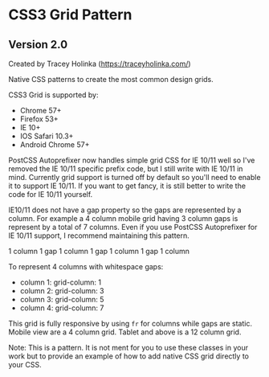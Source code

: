 # CSS3 Grid Pattern

## Version 2.0

Created by Tracey Holinka (https://traceyholinka.com/)

Native CSS patterns to create the most common design grids.

CSS3 Grid is supported by:

* Chrome 57+
* Firefox 53+
* IE 10+
* IOS Safari 10.3+
* Android Chrome 57+

PostCSS Autoprefixer now handles simple grid CSS for IE 10/11 well so I've removed the IE 10/11 specific prefix code, but I still write with IE 10/11 in mind. Currently grid support is turned off by default so you'll need to enable it to support IE 10/11. If you want to get fancy, it is still better to write the code for IE 10/11 yourself.

IE10/11 does not have a gap property so the gaps are represented by a column. For example a 4 column mobile grid
having 3 column gaps is represent by a total of 7 columns. Even if you use PostCSS Autoprefixer for IE 10/11 support, I recommend maintaining this pattern.

1 column 1 gap 1 column 1 gap 1 column 1 gap 1 column

To represent 4 columns with whitespace gaps:

* column 1: grid-column: 1
* column 2: grid-column: 3
* column 3: grid-column: 5
* column 4: grid-column: 7

This grid is fully responsive by using <code>fr</code> for columns while gaps are static. Mobile view are a 4 column grid. Tablet and above is a 12 column grid.

Note: This is a pattern. It is not ment for you to use these classes in your work but to provide an example of how to
add native CSS grid directly to your CSS.
